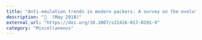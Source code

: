 ```yaml
---
title: "Anti-emulation trends in modern packers: A survey on the evolution of anti-emulation techniques in UPA packers"
description: "📰  (May 2018)"
external_url: "https://doi.org/10.1007/s11416-017-0291-9"
category: "Miscellaneous"
---
```

